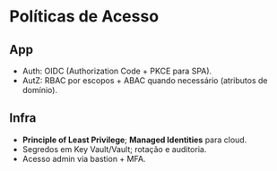# Políticas de Acesso

## App
- Auth: OIDC (Authorization Code + PKCE para SPA).
- AutZ: RBAC por escopos + ABAC quando necessário (atributos de domínio).

## Infra
- **Principle of Least Privilege**; **Managed Identities** para cloud.
- Segredos em Key Vault/Vault; rotação e auditoria.
- Acesso admin via bastion + MFA.